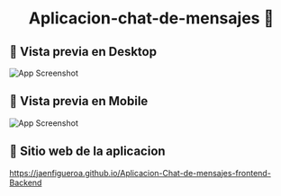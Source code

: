 # <div align="center">Aplicacion-chat-de-mensajes 📩</div>

## 🔗 Vista previa en Desktop

![App Screenshot](./assets/capturas/desktop.png)

## 🔗 Vista previa en Mobile

![App Screenshot](./assets/capturas/mobile.png)

## 🔗 Sitio web de la aplicacion

https://jaenfigueroa.github.io/Aplicacion-Chat-de-mensajes-frontend-Backend

